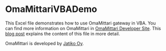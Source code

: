 # OmaMittariVBADemo
This Excel file demonstrates how to use OmaMittari gateway in VBA. You can find more information on OmaMittari in <a href="https://kehitys.omamittari.fi/">OmaMittari Developer Site</a>. This <a href="https://kehitys.omamittari.fi/blog/viesti4">blog post</a> explains the content of this file in more detail.
<p>
OmaMittari is developed by <a href="http://www.jatiko.fi">Jatiko Oy</a>.
